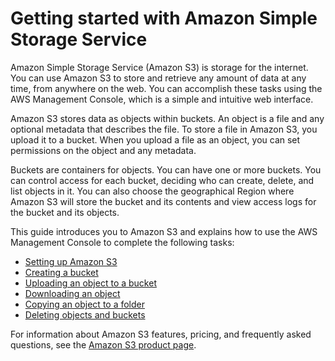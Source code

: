 # Getting started with Amazon Simple Storage Service<a name="GetStartedWithS3"></a>

Amazon Simple Storage Service \(Amazon S3\) is storage for the internet\. You can use Amazon S3 to store and retrieve any amount of data at any time, from anywhere on the web\. You can accomplish these tasks using the AWS Management Console, which is a simple and intuitive web interface\. 

Amazon S3 stores data as objects within buckets\. An object is a file and any optional metadata that describes the file\. To store a file in Amazon S3, you upload it to a bucket\. When you upload a file as an object, you can set permissions on the object and any metadata\. 

Buckets are containers for objects\. You can have one or more buckets\. You can control access for each bucket, deciding who can create, delete, and list objects in it\. You can also choose the geographical Region where Amazon S3 will store the bucket and its contents and view access logs for the bucket and its objects\.

This guide introduces you to Amazon S3 and explains how to use the AWS Management Console to complete the following tasks:
+ [Setting up Amazon S3](SigningUpforS3.md)
+ [Creating a bucket](CreatingABucket.md)
+ [Uploading an object to a bucket](PuttingAnObjectInABucket.md)
+ [Downloading an object](OpeningAnObject.md)
+ [Copying an object to a folder](CopyingAnObject.md)
+ [Deleting objects and buckets](DeletingAnObjectandBucket.md)

For information about Amazon S3 features, pricing, and frequently asked questions, see the [Amazon S3 product page](https://aws.amazon.com/s3/)\.